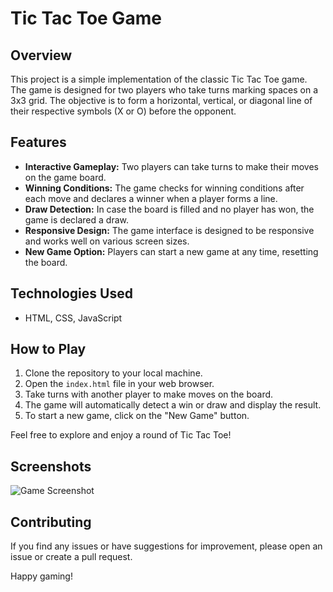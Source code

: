 # Tic Tac Toe Game

## Overview

This project is a simple implementation of the classic Tic Tac Toe game. The game is designed for two players who take turns marking spaces on a 3x3 grid. The objective is to form a horizontal, vertical, or diagonal line of their respective symbols (X or O) before the opponent.

## Features

- **Interactive Gameplay:** Two players can take turns to make their moves on the game board.
- **Winning Conditions:** The game checks for winning conditions after each move and declares a winner when a player forms a line.
- **Draw Detection:** In case the board is filled and no player has won, the game is declared a draw.
- **Responsive Design:** The game interface is designed to be responsive and works well on various screen sizes.
- **New Game Option:** Players can start a new game at any time, resetting the board.

## Technologies Used

- HTML, CSS, JavaScript

## How to Play

1. Clone the repository to your local machine.
2. Open the `index.html` file in your web browser.
3. Take turns with another player to make moves on the board.
4. The game will automatically detect a win or draw and display the result.
5. To start a new game, click on the "New Game" button.

Feel free to explore and enjoy a round of Tic Tac Toe!

## Screenshots

![Game Screenshot](./screenshots/game.png)

## Contributing

If you find any issues or have suggestions for improvement, please open an issue or create a pull request.

Happy gaming!
